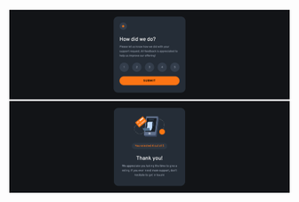 ![Project Thumbnail](design/rating-component-design.png)
![Project Thumbnail](design/rating-component-design-2.png)
